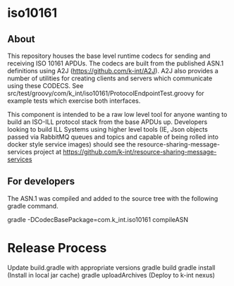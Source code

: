 # iso10161

## About

This repository houses the base level runtime codecs for sending and receiving ISO 10161 APDUs. The codecs are built from the
published ASN.1 definitions using A2J (https://github.com/k-int/A2J). A2J also provides a number of utilities for creating
clients and servers which communicate using these CODECS. See src/test/groovy/com/k_int/iso10161/ProtocolEndpointTest.groovy for
example tests which exercise both interfaces.

This component is intended to be a raw low level tool for anyone wanting to build an ISO-ILL protocol stack from the base APDUs up.
Developers looking to build ILL Systems using higher level tools (IE, Json objects passed via RabbitMQ queues and topics and capable
of being rolled into docker style service images) should see the resource-sharing-message-services project at
https://github.com/k-int/resource-sharing-message-services

## For developers

The ASN.1 was compiled and added to the source tree with the following gradle command.

gradle -DCodecBasePackage=com.k_int.iso10161 compileASN

# Release Process

Update build.gradle with appropriate versions
gradle build
gradle install (Install in local jar cache)
gradle uploadArchives  (Deploy to k-int nexus)
